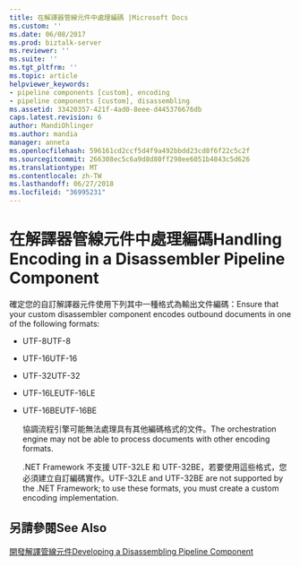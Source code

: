 ```yaml
---
title: 在解譯器管線元件中處理編碼 |Microsoft Docs
ms.custom: ''
ms.date: 06/08/2017
ms.prod: biztalk-server
ms.reviewer: ''
ms.suite: ''
ms.tgt_pltfrm: ''
ms.topic: article
helpviewer_keywords:
- pipeline components [custom], encoding
- pipeline components [custom], disassembling
ms.assetid: 33420357-421f-4ad0-8eee-d445376676db
caps.latest.revision: 6
author: MandiOhlinger
ms.author: mandia
manager: anneta
ms.openlocfilehash: 596161cd2ccf5d4f9a492bbdd23cd8f6f22c5c2f
ms.sourcegitcommit: 266308ec5c6a9d8d80ff298ee6051b4843c5d626
ms.translationtype: MT
ms.contentlocale: zh-TW
ms.lasthandoff: 06/27/2018
ms.locfileid: "36995231"
---
```

# <a name="handling-encoding-in-a-disassembler-pipeline-component"></a><span data-ttu-id="d5f49-102">在解譯器管線元件中處理編碼</span><span class="sxs-lookup"><span data-stu-id="d5f49-102">Handling Encoding in a Disassembler Pipeline Component</span></span>
<span data-ttu-id="d5f49-103">確定您的自訂解譯器元件使用下列其中一種格式為輸出文件編碼：</span><span class="sxs-lookup"><span data-stu-id="d5f49-103">Ensure that your custom disassembler component encodes outbound documents in one of the following formats:</span></span>  
  
- <span data-ttu-id="d5f49-104">UTF-8</span><span class="sxs-lookup"><span data-stu-id="d5f49-104">UTF-8</span></span>  
  
- <span data-ttu-id="d5f49-105">UTF-16</span><span class="sxs-lookup"><span data-stu-id="d5f49-105">UTF-16</span></span>  
  
- <span data-ttu-id="d5f49-106">UTF-32</span><span class="sxs-lookup"><span data-stu-id="d5f49-106">UTF-32</span></span>  
  
- <span data-ttu-id="d5f49-107">UTF-16LE</span><span class="sxs-lookup"><span data-stu-id="d5f49-107">UTF-16LE</span></span>  
  
- <span data-ttu-id="d5f49-108">UTF-16BE</span><span class="sxs-lookup"><span data-stu-id="d5f49-108">UTF-16BE</span></span>  
  
  <span data-ttu-id="d5f49-109">協調流程引擎可能無法處理具有其他編碼格式的文件。</span><span class="sxs-lookup"><span data-stu-id="d5f49-109">The orchestration engine may not be able to process documents with other encoding formats.</span></span>  
  
  <span data-ttu-id="d5f49-110">.NET Framework 不支援 UTF-32LE 和 UTF-32BE，若要使用這些格式，您必須建立自訂編碼實作。</span><span class="sxs-lookup"><span data-stu-id="d5f49-110">UTF-32LE and UTF-32BE are not supported by the .NET Framework; to use these formats, you must create a custom encoding implementation.</span></span>  
  
## <a name="see-also"></a><span data-ttu-id="d5f49-111">另請參閱</span><span class="sxs-lookup"><span data-stu-id="d5f49-111">See Also</span></span>  
 [<span data-ttu-id="d5f49-112">開發解譯管線元件</span><span class="sxs-lookup"><span data-stu-id="d5f49-112">Developing a Disassembling Pipeline Component</span></span>](../core/developing-a-disassembling-pipeline-component.md)